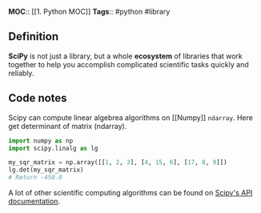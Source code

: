 **MOC**:: [[1. Python MOC]]
**Tags**:: #python #library
## Definition
**SciPy** is not just a library, but a whole **ecosystem** of libraries that work together to help you accomplish complicated scientific tasks quickly and reliably.
## Code notes
Scipy can compute linear algebrea algorithms on [[Numpy]] `ndarray`. Here get determinant of matrix (ndarray).
```python
import numpy as np
import scipy.linalg as lg

my_sqr_matrix = np.array([[1, 2, 3], [4, 15, 6], [17, 8, 9]])
lg.det(my_sqr_matrix)
# Return -450.0
```
A lot of other scientific computing algorithms can be found on [Scipy's API documentation](https://docs.scipy.org/doc/scipy/reference/index.html).
